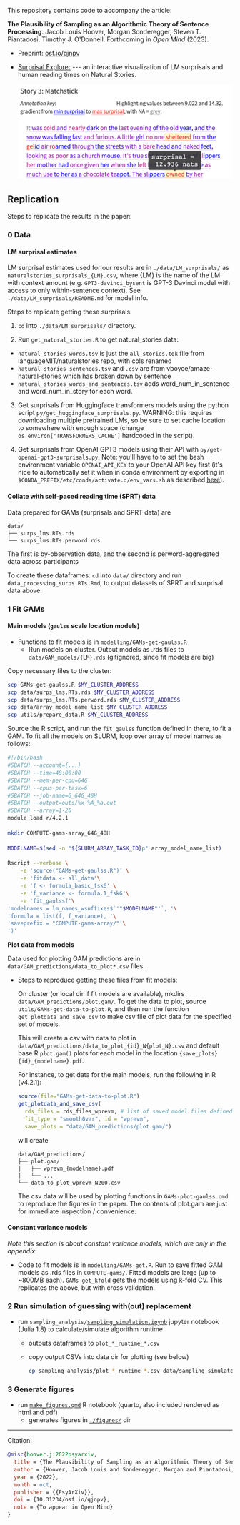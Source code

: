 This repository contains code to accompany the article:

**The Plausibility of Sampling as an Algorithmic Theory of Sentence Processing**. Jacob Louis Hoover, Morgan Sonderegger, Steven T. Piantadosi, Timothy J. O'Donnell. Forthcoming in _Open Mind_ (2023). 

- Preprint: [osf.io/qjnpv](https://doi.org/10.31234/osf.io/qjnpv)

- [Surprisal Explorer](https://jahoo.shinyapps.io/surprisal_explorer/) --- an interactive visualization of LM surprisals and human reading times on Natural Stories.

    ![](img/surprisal_explorer_snapshot.png)

## Replication

Steps to replicate the results in the paper:

### 0 Data

#### LM surprisal estimates

LM surprisal estimates used for our results are in `./data/LM_surprisals/` as `naturalstories_surprisals_{LM}.csv`, where {LM} is the name of the LM with context amount (e.g. `GPT3-davinci_bysent` is GPT-3 Davinci model with access to only within-sentence context).  See `./data/LM_surprisals/README.md` for model info.

Steps to replicate getting these surprisals:

1. `cd` into `./data/LM_surprisals/` directory.

2. Run `get_natural_stories.R` to get natural_stories data:

  - `natural_stories_words.tsv` is just the `all_stories.tok` file from languageMIT/naturalstories repo, with cols renamed
  - `natural_stories_sentences.tsv` and `.csv` are from vboyce/amaze-natural-stories which has broken down by sentence
  - `natural_stories_words_and_sentences.tsv` adds word_num_in_sentence and word_num_in_story for each word.

3. Get surprisals from Huggingface transformers models using the python script `py/get_huggingface_surprisals.py`.  WARNING: this requires downloading multiple pretrained LMs, so be sure to set cache location to somewhere with enough space (change `os.environ['TRANSFORMERS_CACHE']` hardcoded in the script). 

4. Get surprisals from OpenAI GPT3 models using their API with `py/get-openai-gpt3-surprisals.py`. Note: you'll have to to set the bash environment variable `OPENAI_API_KEY` to your OpenAI API key first (it's nice to automatically set it when in conda environment by exporting in `$CONDA_PREFIX/etc/conda/activate.d/env_vars.sh` as described [here](https://docs.conda.io/projects/conda/en/latest/user-guide/tasks/manage-environments.html#macos-and-linux)).  


#### Collate with self-paced reading time (SPRT) data

Data prepared for GAMs (surprisals and SPRT data) are 
```
data/
├── surps_lms.RTs.rds
└── surps_lms.RTs.perword.rds
```
The first is by-observation data, and the second is perword-aggregated data across participants

To create these dataframes: `cd` into `data/` directory and run `data_processing_surps.RTs.Rmd`, to output datasets of SPRT and surprisal data above.


### 1 Fit GAMs

#### Main models (`gaulss` scale location models)

- Functions to fit models is in `modelling/GAMs-get-gaulss.R`
    - Run models on cluster.  Output models as .rds files to `data/GAM_models/{LM}.rds` (gitignored, since fit models are big)

Copy necessary files to the cluster:

```bash
scp GAMs-get-gaulss.R $MY_CLUSTER_ADDRESS
scp data/surps_lms.RTs.rds $MY_CLUSTER_ADDRESS
scp data/surps_lms.RTs.perword.rds $MY_CLUSTER_ADDRESS
scp data/array_model_name_list $MY_CLUSTER_ADDRESS
scp utils/prepare_data.R $MY_CLUSTER_ADDRESS
```

Source the R script, and run the `fit_gaulss` function defined in there, to fit a GAM.
To fit all the models on SLURM, loop over array of model names as follows:

```bash
#!/bin/bash
#SBATCH --account={...}
#SBATCH --time=48:00:00
#SBATCH --mem-per-cpu=64G
#SBATCH --cpus-per-task=6
#SBATCH --job-name=6_64G_48H
#SBATCH --output=outs/%x-%A_%a.out
#SBATCH --array=1-26
module load r/4.2.1

mkdir COMPUTE-gams-array_64G_48H

MODELNAME=$(sed -n "${SLURM_ARRAY_TASK_ID}p" array_model_name_list)

Rscript --verbose \
    -e 'source("GAMs-get-gaulss.R")' \
    -e 'fitdata <- all_data'\
    -e 'f <- formula_basic_fsk6' \
    -e 'f_variance <- formula.1_fsk6'\
    -e 'fit_gaulss('\
'modelnames = lm_names_wsuffixes$`'"$MODELNAME"'`, '\
'formula = list(f, f_variance), '\
'saveprefix = "COMPUTE-gams-array/"'\
')'
```

**Plot data from models**

Data used for plotting GAM predictions are in `data/GAM_predictions/data_to_plot*.csv` files.  

- Steps to reproduce getting these files from fit models:

    On cluster (or local dir if fit models are available), mkdirs `data/GAM_predictions/plot.gam/`. To get the data to plot, source `utils/GAMs-get-data-to-plot.R`, and then run the function `get_plotdata_and_save_csv` to make csv file of plot data for the specified set of models. 

    This will create a csv with data to plot in `data/GAM_predictions/data_to_plot_{id}_N{plot_N}.csv` and default base R `plot.gam()` plots for each model in the location `{save_plots}{id}_{modelname}.pdf`.

    For instance, to get data for the main models, run the following in R (v4.2.1):

    ```R
    source(file="GAMs-get-data-to-plot.R")
    get_plotdata_and_save_csv(
      rds_files = rds_files_wprevm, # list of saved model files defined in GAMs-get-data-to-plot.R
      fit_type = "smooth0var", id = "wprevm", 
      save_plots = "data/GAM_predictions/plot.gam/")
    ```

    will create

    ```
    data/GAM_predictions/
    ├── plot.gam/
    │   ├── wprevm_{modelname}.pdf
    │   └── ...
    └── data_to_plot_wprevm_N200.csv
    ```

    The csv data will be used by plotting functions in `GAMs-plot-gaulss.qmd` to reproduce the figures in the paper.  The contents of plot.gam are just for immediate inspection / convenience.


#### Constant variance models

_Note this section is about constant variance models, which are only in the appendix_

- Code to fit models is in `modelling/GAMs-get.R`. Run to save fitted GAM models as .rds files in `COMPUTE-gams/`.  Fitted models are large (up to ~800MB each). `GAMs-get_kfold` gets the models using k-fold CV.  This replicates the above, but with cross validation. 

### 2 Run simulation of guessing with(out) replacement

- run `sampling_analysis/`[`sampling_simulation.ipynb`](sampling_simulation.ipynb) jupyter notebook (Julia 1.8) to calculate/simulate algorithm runtime

    - outputs dataframes to `plot_*_runtime_*.csv`
    - copy output CSVs into data dir for plotting (see below)
    
      ```bash
      cp sampling_analysis/plot_*_runtime_*.csv data/sampling_simulated/
      ```

### 3 Generate figures

- run [`make_figures.qmd`](make_figures.qmd) R notebook (quarto, also included rendered as html and pdf)
    - generates figures in [`./figures/`](./figures/) dir

----

Citation:
```bib
@misc{hoover.j:2022psyarxiv,
  title = {The Plausibility of Sampling as an Algorithmic Theory of Sentence Processing},
  author = {Hoover, Jacob Louis and Sonderegger, Morgan and Piantadosi, Steven T. and O'Donnell, Timothy J.},
  year = {2022},
  month = oct,
  publisher = {{PsyArXiv}},
  doi = {10.31234/osf.io/qjnpv},
  note = {To appear in Open Mind}
}
```

